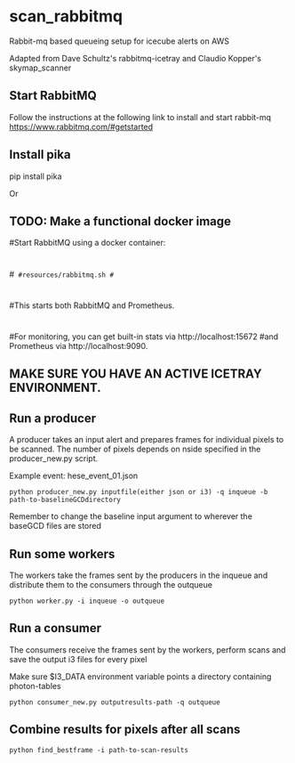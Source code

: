 # scan_rabbitmq
Rabbit-mq based queueing setup for icecube alerts on AWS

Adapted from Dave Schultz's rabbitmq-icetray and Claudio Kopper's skymap_scanner

## Start RabbitMQ
Follow the instructions at the following link to install and start rabbit-mq
https://www.rabbitmq.com/#getstarted

## Install pika
pip install pika

Or
## TODO: Make a functional docker image 
#Start RabbitMQ using a docker container:
#
#```
#resources/rabbitmq.sh
#```
#
#This starts both RabbitMQ and Prometheus.
#
#For monitoring, you can get built-in stats via http://localhost:15672
#and Prometheus via http://localhost:9090.

## MAKE SURE YOU HAVE AN ACTIVE ICETRAY ENVIRONMENT.

## Run a producer

A producer takes an input alert and prepares frames for individual pixels to be scanned. The number of pixels depends on nside specified in the producer_new.py script.

Example event: hese_event_01.json

```
python producer_new.py inputfile(either json or i3) -q inqueue -b path-to-baselineGCDdirectory
```
Remember to change the baseline input argument to wherever the baseGCD files are stored

## Run some workers
The workers take the frames sent by the producers in the inqueue and distribute them to the consumers through the outqueue
```
python worker.py -i inqueue -o outqueue
```
## Run a consumer
The consumers receive the frames sent by the workers, perform scans and save the output i3 files for every pixel



Make sure $I3_DATA environment variable points a directory containing photon-tables
```
python consumer_new.py outputresults-path -q outqueue
```

## Combine results for pixels after all scans
```
python find_bestframe -i path-to-scan-results
```
